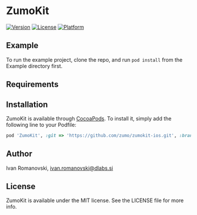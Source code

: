 # ZumoKit

[![Version](https://img.shields.io/cocoapods/v/ZumoKit.svg?style=flat)](https://cocoapods.org/pods/ZumoKit)
[![License](https://img.shields.io/cocoapods/l/ZumoKit.svg?style=flat)](https://cocoapods.org/pods/ZumoKit)
[![Platform](https://img.shields.io/cocoapods/p/ZumoKit.svg?style=flat)](https://cocoapods.org/pods/ZumoKit)

## Example

To run the example project, clone the repo, and run `pod install` from the Example directory first.

## Requirements

## Installation

ZumoKit is available through [CocoaPods](https://cocoapods.org). To install
it, simply add the following line to your Podfile:

```ruby
pod 'ZumoKit', :git => 'https://github.com/zumo/zumokit-ios.git', :branch => 'release/1.0.3'
```

## Author

Ivan Romanovski, ivan.romanovski@dlabs.si

## License

ZumoKit is available under the MIT license. See the LICENSE file for more info.
